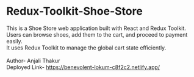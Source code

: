 # Redux-Toolkit-Shoe-Store
This is a Shoe Store web application built with React and Redux Toolkit.
<br/>
Users can browse shoes, add them to the cart, and proceed to payment easily.
<br/>
It uses Redux Toolkit to manage the global cart state efficiently.
<br/>
<br/>
Author- Anjali Thakur
<br/>
Deployed Link- https://benevolent-lokum-c8f2c2.netlify.app/
